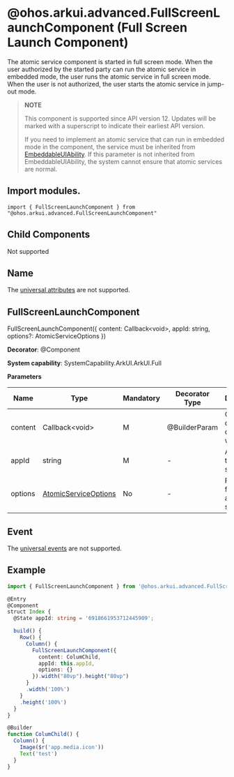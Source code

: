 # @ohos.arkui.advanced.FullScreenLaunchComponent (Full Screen Launch Component)


The atomic service component is started in full screen mode. When the user authorized by the started party can run the atomic service in embedded mode, the user runs the atomic service in full screen mode. When the user is not authorized, the user starts the atomic service in jump-out mode.


> **NOTE**
>
> This component is supported since API version 12. Updates will be marked with a superscript to indicate their earliest API version.
>
> If you need to implement an atomic service that can run in embedded mode in the component, the service must be inherited from [EmbeddableUIAbility](../../apis-ability-kit/js-apis-app-ability-embeddableUIAbility.md). If this parameter is not inherited from EmbeddableUIAbility, the system cannot ensure that atomic services are normal.


## Import modules.

```
import { FullScreenLaunchComponent } from "@ohos.arkui.advanced.FullScreenLaunchComponent"
```


## Child Components

Not supported

## Name
The [universal attributes](ts-universal-attributes-size.md) are not supported.

## FullScreenLaunchComponent

FullScreenLaunchComponent({ content: Callback\<void>, appId: string, options?: AtomicServiceOptions })

**Decorator**: \@Component

**System capability**: SystemCapability.ArkUI.ArkUI.Full


**Parameters**


| Name | Type | Mandatory | Decorator Type | **Description** |
| -------- | -------- | -------- | -------- | -------- |
| content | Callback\<void> | M | \@BuilderParam | Content displayed on the widget. |
| appId | string | M | - | App ID of the atomic service. |
| options | [AtomicServiceOptions](../../apis-ability-kit/js-apis-app-ability-atomicServiceOptions.md) | No | - | Parameter for starting atomic services. |

## Event
The [universal events](ts-universal-events-click.md) are not supported.

## Example

```ts
import { FullScreenLaunchComponent } from '@ohos.arkui.advanced.FullScreenLaunchComponent';

@Entry
@Component
struct Index {
  @State appId: string = '6918661953712445909';

  build() {
    Row() {
      Column() {
        FullScreenLaunchComponent({
          content: ColumChild,
          appId: this.appId,
          options: {}
        }).width("80vp").height("80vp")
      }
      .width('100%')
    }
    .height('100%')
  }
}

@Builder
function ColumChild() {
  Column() {
    Image($r('app.media.icon'))
    Text('test')
  }
}
```
